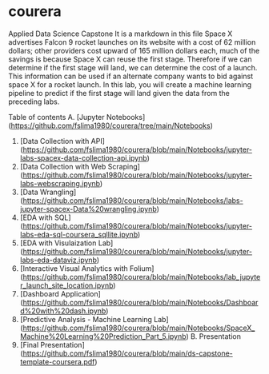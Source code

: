 # courera
Applied Data Science Capstone
It is a markdown in this file
Space X advertises Falcon 9 rocket launches on its website with a cost of 62 million dollars; other providers cost upward of 165 million dollars each, much of the savings is because Space X can reuse the first stage. Therefore if we can determine if the first stage will land, we can determine the cost of a launch. This information can be used if an alternate company wants to bid against space X for a rocket launch. In this lab, you will create a machine learning pipeline to predict if the first stage will land given the data from the preceding labs.

Table of contents
A. [Jupyter Notebooks] (https://github.com/fslima1980/courera/tree/main/Notebooks)
1. [Data Collection with API] (https://github.com/fslima1980/courera/blob/main/Notebooks/jupyter-labs-spacex-data-collection-api.ipynb)
2. [Data Collection with Web Scraping] (https://github.com/fslima1980/courera/blob/main/Notebooks/jupyter-labs-webscraping.ipynb)
3. [Data Wrangling] (https://github.com/fslima1980/courera/blob/main/Notebooks/labs-jupyter-spacex-Data%20wrangling.ipynb)
4. [EDA with SQL] (https://github.com/fslima1980/courera/blob/main/Notebooks/jupyter-labs-eda-sql-coursera_sqllite.ipynb)
5. [EDA with Visulaization Lab] (https://github.com/fslima1980/courera/blob/main/Notebooks/jupyter-labs-eda-dataviz.ipynb)
6. [Interactive Visual Analytics with Folium] (https://github.com/fslima1980/courera/blob/main/Notebooks/lab_jupyter_launch_site_location.ipynb)
7. [Dashboard Application] (https://github.com/fslima1980/courera/blob/main/Notebooks/Dashboard%20with%20dash.ipynb)
8. [Predictive Analysis - Machine Learning Lab] (https://github.com/fslima1980/courera/blob/main/Notebooks/SpaceX_Machine%20Learning%20Prediction_Part_5.ipynb)
B. Presentation
1. [Final Presentation] (https://github.com/fslima1980/courera/blob/main/ds-capstone-template-coursera.pdf)
